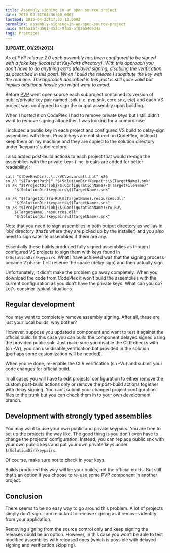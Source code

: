 ```yaml
---
title: Assembly signing in an open source project
date: 2010-08-31T08:36:00.000Z
lastmod: 2015-04-23T17:23:12.000Z
permalink: assembly-signing-in-an-open-source-project
uuid: 94f5a15f-d501-452c-9fb5-af026546934a
tags: Practices
---
```


**[UPDATE, 01/29/2013]**

_As of PVP release 2.0 each assembly has been configured to be signed with a fake key (located at KeyPairs directory). With this approach you don't have to do anything extra (delayed signing, disabling the verification as described in this post). When I build the release I substitute the key with the real one. The approach described in this post is still quite valid but implies additional hassle you might want to avoid._

Before [PVP](http://pvp.codeplex.com/) went open source each subproject contained its version of public/private key pair named <project name>.snk (i.e. pvp.snk, core.snk, etc) and each VS project was configured to sign the output assembly upon building.

When I hosted it on CodePlex I had to remove private keys but I still didn’t want to remove signing altogether. I was looking for a compromise.

I included a public key in each project and configured VS build to delay-sign assemblies with them. Private keys are not stored on CodePlex, instead I keep them on my machine and they are copied to the solution directory under ‘keypairs’ subdirectory.

I also added post-build actions to each project that would re-sign the assemblies with the private keys (line-breaks are added for better readability):

```
call "$(DevEnvDir)..\..\VC\vcvarsall.bat" x86
sn /R "$(TargetPath)" "$(SolutionDir)keypairs\$(TargetName).snk"
sn /R "$(ProjectDir)obj\$(ConfigurationName)\$(TargetFileName)" 
    "$(SolutionDir)keypairs\$(TargetName).snk"

sn /R "$(TargetDir)ru-RU\$(TargetName).resources.dll" 
    "$(SolutionDir)keypairs\$(TargetName).snk"
sn /R "$(ProjectDir)obj\$(ConfigurationName)\ru-RU\
    $(TargetName).resources.dll" 
    "$(SolutionDir)keypairs\$(TargetName).snk"
```

Note that you need to sign assemblies in both output directory as well as in ‘obj’ directory (that’s where they are picked up by the installer) and you also need to sign satellite assemblies if there are any.

Essentially these builds produced fully signed assemblies as though I configured VS projects to sign them with keys found in `$(SolutionDir)keypairs`. What I have achieved was that the signing process became 2 phase: first reserve the space (delay sign) and then actually sign.

Unfortunately, it didn’t make the problem go away completely. When you download the code from CodePlex it won’t build the assemblies with the current configuration as you don’t have the private keys. What can you do? Let's consider typical situations.

## Regular development

You may want to completely remove assembly signing. After all, these are just your local builds, why bother?

However, suppose you updated a component and want to test it against the official build. In this case you can build the component delayed signed using the provided public.snk. Just make sure you disable the CLR checks with (sn -Vr), you can use disable_verification.bat provided in the solution (perhaps some customization will be needed).

When you're done, re-enable the CLR verification (sn -Vu) and submit your code changes for official build.

In all cases you will have to edit projects’ configuration to either remove the custom post-build actions only or remove the post-build actions together with delay signing. You can’t submit your changed project configuration files to the trunk but you can check them in to your own development branch.

## Development with strongly typed assemblies

You may want to use your own public and private keypairs. You are free to set up the projects the way like. The good thing is you don’t even have to change the projects’ configuration. Instead, you can replace public.snk with your own public keys and put your own private keys under `$(SolutionDir)keypairs`.

Of course, make sure not to check in your keys.

Builds produced this way will be your builds, not the official builds. But still that’s an option if you choose to re-use some PVP component in another project.

## Conclusion

There seems to be no easy way to go around this problem. A lot of projects simply don’t sign. I am reluctant to remove signing as it removes identity from your application.

Removing signing from the source control only and keep signing the releases could be an option. However, in this case you won’t be able to test modified assemblies with released ones (which is possible with delayed signing and verification skipping).